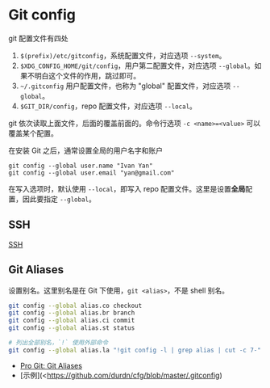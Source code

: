 # Git config

git 配置文件有四处

1. `$(prefix)/etc/gitconfig`，系统配置文件，对应选项 `--system`。
1. `$XDG_CONFIG_HOME/git/config`，用户第二配置文件，对应选项 `--global`。如果不明白这个文件的作用，跳过即可。
1. `~/.gitconfig` 用户配置文件，也称为 "global" 配置文件，对应选项 `--global`。
1. `$GIT_DIR/config`，repo 配置文件，对应选项 `--local`。

git 依次读取上面文件，后面的覆盖前面的。命令行选项 `-c <name>=<value>` 可以覆盖某个配置。

在安装 Git 之后，通常设置全局的用户名字和账户

```shell
git config --global user.name "Ivan Yan"
git config --global user.email "yan@gmail.com"
```

在写入选项时，默认使用 `--local`，即写入 repo 配置文件。这里是设置**全局**配置，因此要指定 `--global`。

## SSH


[SSH](../../github/git.md)

## Git Aliases

设置别名。这里别名是在 Git 下使用，`git <alias>`，不是 shell 别名。

```sh
git config --global alias.co checkout
git config --global alias.br branch
git config --global alias.ci commit
git config --global alias.st status

# 列出全部别名，`!` 使用外部命令
git config --global alias.la "!git config -l | grep alias | cut -c 7-"
```

- [Pro Git: Git Aliases](http://git-scm.com/book/en/v2/Git-Basics-Git-Aliases)
- [示例](<https://github.com/durdn/cfg/blob/master/.gitconfig)
